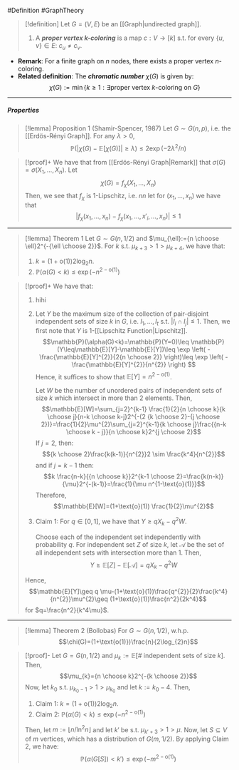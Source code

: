 #Definition #GraphTheory 

> [!definition]
> Let $G=(V,E)$ be an [[Graph|undirected graph]]. 
> 1. A ***proper vertex $k$-coloring*** is a map $c:V\to[k]$ s.t. for every $\{ u,v \}\in E$: $c_{u}\neq c_{v}$.
- **Remark**: For a finite graph on $n$ nodes, there exists a proper vertex $n$-coloring.
- **Related definition**: The ***chromatic number*** $\chi(G)$ is given by: $$\chi(G):=\min\{  k\geq 1: \exists \text{proper vertex }k\text{-coloring on }G \}$$
---
##### Properties

> [!lemma] Proposition 1 (Shamir-Spencer, 1987)
> Let $G\sim G(n,p)$, i.e. the [[Erdös-Rényi Graph]]. For any $\lambda>0$, $$\mathbb{P}(\left| \chi(G)-\mathbb{E}[\chi(G)] \right| \geq \lambda)\leq 2 \exp \left( -2\lambda^{2} / n \right) $$

> [!proof]+
> We have that from [[Erdös-Rényi Graph|Remark]] that $\sigma(G)=\sigma(X_{1},\dots,X_{n})$. Let $$\chi(G)=f_{\chi}(X_{1},\dots,X_{n})$$Then, we see that $f_{\chi}$ is $1$-Lipschitz, i.e. $nn$
> let for $(x_{1},\dots,x_{n})$ we have that $$\left| f_{\chi}(x_{1},\dots,x_{n})-f_{\chi}(x_{1},\dots,x'_{i},\dots,x_{n}) \right| \leq 1$$
---

> [!lemma] Theorem 1 
> Let $G\sim G(n , 1/2)$ and $\mu_{\ell}:={n \choose \ell}2^{-{\ell \choose 2}}$. For $k$ s.t. $\mu_{k+3}> 1 > \mu_{k+4}$, we have that:
> 1. $k=(1+\text{o}(1))2\log_{2}n$.
> 2. $\mathbb{P}(\alpha(G)<k)\leq \exp(-n^{2-\text{o}(1)})$

> [!proof]+
> We have that:
> 1. hihi
> 2. Let $Y$ be the maximum size of the collection of pair-disjoint independent sets of size $k$ in $G$, i.e. $I_{1},\dots,I_{t}$ s.t. $\left| I_{i}\cap I_{j} \right|\leq 1$. Then, we first note that $Y$ is $1$-[[Lipschitz Function|Lipschitz]]. 
>     $$\mathbb{P}(\alpha(G)<k)=\mathbb{P}(Y=0)\leq \mathbb{P}(Y\leq\mathbb{E}[Y]-\mathbb{E}[Y])\leq \exp \left( -\frac{\mathbb{E}[Y]^{2}}{2{n \choose 2}} \right)\leq \exp \left( -\frac{\mathbb{E}[Y]^{2}}{n^{2}} \right)  $$Hence, it suffices to show that $\mathbb{E}[Y]=n^{2-\text{o}(1)}$.
>     
>     Let $W$ be the number of unordered pairs of independent sets of size $k$ which intersect in more than $2$ elements. Then, $$\mathbb{E}[W]=\sum_{j=2}^{k-1} \frac{1}{2}{n \choose k}{k \choose j}{n-k \choose k-j}2^{-(2 {k \choose 2}-{j \choose 2})}=\frac{1}{2}\mu^{2}\sum_{j=2}^{k-1}{k \choose j}\frac{{n-k \choose k - j}}{n \choose k}2^{j \choose 2}$$If $j=2$, then: $${k \choose 2}\frac{k(k-1)}{n^{2}}2 \sim \frac{k^4}{n^{2}}$$and if $j=k-1$ then: $$k \frac{n-k}{{n \choose k}}2^{k-1 \choose 2}=\frac{k(n-k)}{\mu}2^{-(k-1)}=\frac{1}{\mu n^{1-\text{o}(1)}}$$Therefore, $$\mathbb{E}[W]=(1+\text{o}(1)) \frac{1}{2}\mu^{2}$$
> 	
> 	1. Claim 1: For $q\in[0,1]$, we have that $Y\geq qX_{k}-q^{2}W$.
> 	   
> 	   Choose each of the independent set independently with probability $q$. For independent set $Z$ of size $k$, let $\mathcal{A}$ be the set of all independent sets with intersection more than 1. Then, $$Y\geq \mathbb{E}[Z]-\mathbb{E}[\mathcal{A}]=q X_{k}-q^{2}W$$
> 	   
> 	Hence, $$\mathbb{E}[Y]\geq q \mu-(1+\text{o}(1))\frac{q^{2}}{2}\frac{k^4}{n^{2}}\mu^{2}\geq (1+\text{o}(1))\frac{n^2}{2k^4}$$for $q=\frac{n^2}{k^4\mu}$.
---
> [!lemma] Theorem 2 (Bollobas)
> For $G\sim G(n , 1/2)$, w.h.p.$$\chi(G)=(1+\text{o(1)})\frac{n}{2\log_{2}n}$$

> [!proof]-
> Let $G=G(n, 1/2)$ and $\mu_{k}:=\mathbb{E}[\#\text{ independent sets of size }k]$. Then, $$\mu_{k}={n \choose k}2^{-{k \choose 2}}$$
> Now, let $k_{0}$ s.t. $\mu_{k_{0}-1}> 1 > \mu_{k_{0}}$ and let $k:=k_{0}-4$. Then, 
> 1. Claim 1: $k=(1+\text{o}(1))2\log_{2}n$.
> 1. Claim 2: $\mathbb{P}(\alpha(G)< k)\leq \exp\left( -n ^{2-\text{o(1)}}\right)$
> 
> Then, let $m:=\left\lfloor n / \ln^2 n\right\rfloor$ and let $k'$ be s.t. $\mu_{k'+3}>1>\mu_{}$. Now, let $S\subseteq  V$ of $m$ vertices, which has a distribution of $G(m, 1/2)$. By applying Claim 2, we have: $$\mathbb{P}(\alpha(G[S])<k')\leq \exp \left( -m^{2-\text{o}(1)} \right) $$
